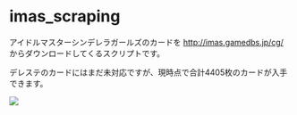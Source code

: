# imas_scraping

アイドルマスターシンデレラガールズのカードを
http://imas.gamedbs.jp/cg/
からダウンロードしてくるスクリプトです。

デレステのカードにはまだ未対応ですが、現時点で合計4405枚のカードが入手できます。

<img src="./images/eg.png">

